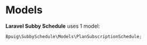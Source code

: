# Models

**Laravel Subby Schedule** uses 1 model:

```php
Bpuig\SubbySchedule\Models\PlanSubscriptionSchedule;
```

